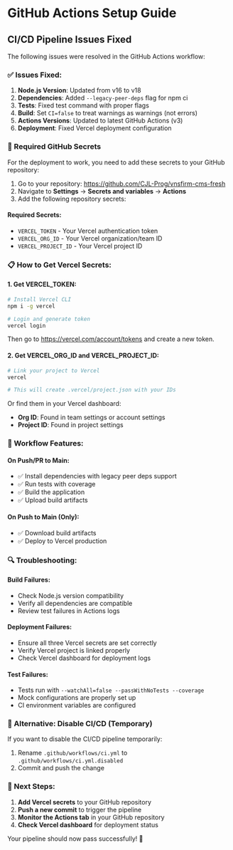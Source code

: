 # GitHub Actions Setup Guide

## CI/CD Pipeline Issues Fixed

The following issues were resolved in the GitHub Actions workflow:

### ✅ Issues Fixed:
1. **Node.js Version**: Updated from v16 to v18
2. **Dependencies**: Added `--legacy-peer-deps` flag for npm ci
3. **Tests**: Fixed test command with proper flags
4. **Build**: Set `CI=false` to treat warnings as warnings (not errors)
5. **Actions Versions**: Updated to latest GitHub Actions (v3)
6. **Deployment**: Fixed Vercel deployment configuration

### 🔧 Required GitHub Secrets

For the deployment to work, you need to add these secrets to your GitHub repository:

1. Go to your repository: https://github.com/CJL-Prog/vnsfirm-cms-fresh
2. Navigate to **Settings** → **Secrets and variables** → **Actions**
3. Add the following repository secrets:

#### Required Secrets:
- `VERCEL_TOKEN` - Your Vercel authentication token
- `VERCEL_ORG_ID` - Your Vercel organization/team ID
- `VERCEL_PROJECT_ID` - Your Vercel project ID

### 📋 How to Get Vercel Secrets:

#### 1. Get VERCEL_TOKEN:
```bash
# Install Vercel CLI
npm i -g vercel

# Login and generate token
vercel login
```
Then go to https://vercel.com/account/tokens and create a new token.

#### 2. Get VERCEL_ORG_ID and VERCEL_PROJECT_ID:
```bash
# Link your project to Vercel
vercel

# This will create .vercel/project.json with your IDs
```

Or find them in your Vercel dashboard:
- **Org ID**: Found in team settings or account settings
- **Project ID**: Found in project settings

### 🚀 Workflow Features:

#### On Push/PR to Main:
- ✅ Install dependencies with legacy peer deps support
- ✅ Run tests with coverage
- ✅ Build the application
- ✅ Upload build artifacts

#### On Push to Main (Only):
- ✅ Download build artifacts
- ✅ Deploy to Vercel production

### 🔍 Troubleshooting:

#### Build Failures:
- Check Node.js version compatibility
- Verify all dependencies are compatible
- Review test failures in Actions logs

#### Deployment Failures:
- Ensure all three Vercel secrets are set correctly
- Verify Vercel project is linked properly
- Check Vercel dashboard for deployment logs

#### Test Failures:
- Tests run with `--watchAll=false --passWithNoTests --coverage`
- Mock configurations are properly set up
- CI environment variables are configured

### 📝 Alternative: Disable CI/CD (Temporary)

If you want to disable the CI/CD pipeline temporarily:

1. Rename `.github/workflows/ci.yml` to `.github/workflows/ci.yml.disabled`
2. Commit and push the change

### 🎯 Next Steps:

1. **Add Vercel secrets** to your GitHub repository
2. **Push a new commit** to trigger the pipeline
3. **Monitor the Actions tab** in your GitHub repository
4. **Check Vercel dashboard** for deployment status

Your pipeline should now pass successfully! 🎉